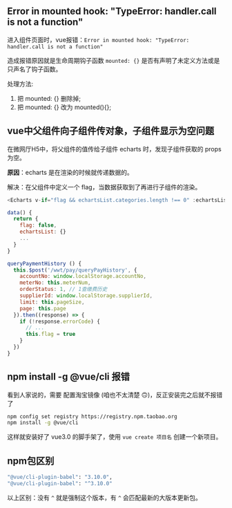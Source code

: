 <!--
 * @FileDescription: 
 * @Author: luyaj
 * @Date: 2020-08-19 13:52:02
 * @LastEditors: luyaj
 * @LastEditTime: 2020-12-08 09:17:42
-->
## Error in mounted hook: "TypeError: handler.call is not a function"

进入组件页面时，vue报错：`Error in mounted hook: "TypeError: handler.call is not a function"`

造成报错原因就是生命周期钩子函数 `mounted: {}` 是否有声明了未定义方法或是只声名了钩子函数。

处理方法:

1. 把 mounted: {} 删除掉;
2. 把 mounted: {} 改为 mounted(){};

## vue中父组件向子组件传对象，子组件显示为空问题

在微网厅H5中，将父组件的值传给子组件 echarts 时，发现子组件获取的 props 为空。

**原因**：echarts 是在渲染的时候就传递数据的。

解决：在父组件中定义一个 flag，当数据获取到了再进行子组件的渲染。

```js
<Echarts v-if="flag && echartsList.categories.length !== 0" :echartsList="echartsList" :meterType="meterType" />

data() {
  return {
    flag: false,
    echartsList: {}
    ...
  }
}

queryPaymentHistory () {
  this.$post('/wwt/pay/queryPayHistory', {
    accountNo: window.localStorage.accountNo,
    meterNo: this.meterNum,
    orderStatus: 1, // 1查缴费历史
    supplierId: window.localStorage.supplierId,
    limit: this.pageSize,
    page: this.page
  }).then((response) => {
    if (!response.errorCode) {
      // ...
      this.flag = true
    }
  })
}
```

## npm install -g @vue/cli 报错

看到人家说的，需要 配置淘宝镜像 (咱也不太清楚 🙃)，反正安装完之后就不报错了

```bash
npm config set registry https://registry.npm.taobao.org
npm install -g @vue/cli
```

这样就安装好了 vue3.0 的脚手架了，使用 `vue create 项目名` 创建一个新项目。

## npm包区别

```bash
"@vue/cli-plugin-babel": "3.10.0",  
"@vue/cli-plugin-babel": "^3.10.0"
```

以上区别：没有 `^` 就是强制这个版本，有 `^` 会匹配最新的大版本更新包。